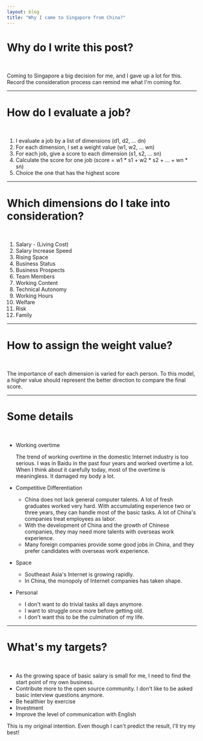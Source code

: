 ```yaml
---
layout: blog
title: "Why I came to Singapore from China?"
---
```


# Why do I write this post?

<br />

Coming to Singapore a big decision for me, and I gave up a lot for this. Record the consideration process can remind me what I'm coming for.

---

# How do I evaluate a job?

<br />

1. I evaluate a job by a list of dimensions (d1, d2, ... dn)
1. For each dimension, I set a weight value (w1, w2, ... wn)
1. For each job, give a score to each dimension (s1, s2, ... sn)
1. Calculate the score for one job (score = w1 \* s1 + w2 \* s2 + ... + wn \* sn)
1. Choice the one that has the highest score

---

# Which dimensions do I take into consideration?

<br />

1. Salary - (Living Cost)
1. Salary Increase Speed
1. Rising Space
1. Business Status
1. Business Prospects
1. Team Members
1. Working Content
1. Technical Autonomy
1. Working Hours
1. Welfare
1. Risk
1. Family

---

# How to assign the weight value?

<br />

The importance of each dimension is varied for each person. To this model, a higher value should represent the better direction to compare the final score.

---

# Some details

<br />

- Working overtime

  The trend of working overtime in the domestic Internet industry is too serious. I was in Baidu in the past four years and worked overtime a lot. When I think about it carefully today, most of the overtime is meaningless. It damaged my body a lot.

- Competitive Differentiation
  - China does not lack general computer talents. A lot of fresh graduates worked very hard. With accumulating experience two or three years, they can handle most of the basic tasks. A lot of China's companies treat employees as labor.
  - With the development of China and the growth of Chinese companies, they may need more talents with overseas work experience.
  - Many foreign companies provide some good jobs in China, and they prefer candidates with overseas work experience.

- Space
  - Southeast Asia's Internet is growing rapidly.
  - In China, the monopoly of Internet companies has taken shape.

- Personal
  - I don't want to do trivial tasks all days anymore.
  - I want to struggle once more before getting old.
  - I don't want this to be the culmination of my life.

---

# What's my targets?

<br />

- As the growing space of basic salary is small for me, I need to find the start point of my own business.
- Contribute more to the open source community. I don't like to be asked basic interview questions anymore.
- Be healthier by exercise
- Investment
- Improve the level of communication with English


This is my original intention. Even though I can't predict the result,  I'll try my best!
